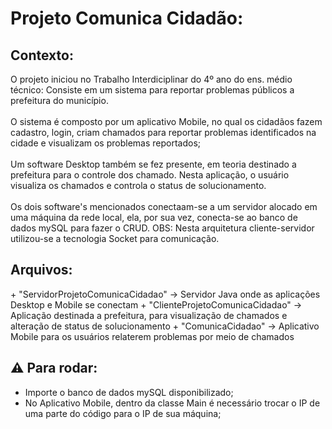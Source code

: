 

<h1>Projeto Comunica Cidadão:</h1>
<h2>Contexto:</h2>
O projeto iniciou no Trabalho Interdiciplinar do 4º ano do ens. médio técnico:
Consiste em um sistema para reportar problemas públicos a prefeitura do município. 
<br><br>
O sistema é composto por um aplicativo Mobile, no qual os cidadãos fazem cadastro, login, 
criam chamados para reportar problemas identificados na cidade e visualizam os problemas reportados; 
<br><br>
Um software Desktop também se fez presente, em teoria destinado a prefeitura para o controle dos chamado. 
Nesta aplicação, o usuário visualiza os chamados e controla o status de solucionamento. 
<br><br>
Os dois software's mencionados conectaam-se a um servidor alocado em uma máquina da rede local, ela, por sua vez, 
conecta-se ao banco de dados mySQL para fazer o CRUD. OBS: Nesta arquitetura cliente-servidor utilizou-se a tecnologia Socket para comunicação.

<h2>Arquivos:</h2>
+ "ServidorProjetoComunicaCidadao" -> Servidor Java onde as aplicações Desktop e Mobile se conectam
+ "ClienteProjetoComunicaCidadao" -> Aplicação destinada a prefeitura, para visualização de chamados e alteração de status de solucionamento
+ "ComunicaCidadao" -> Aplicativo Mobile para os usuários relaterem problemas por meio de chamados


 <h2>⚠️ Para rodar:</h2>

+ Importe o banco de dados mySQL disponibilizado;
+ No Aplicativo Mobile, dentro da classe Main é necessário trocar o IP de uma parte do código para o IP de sua máquina;

